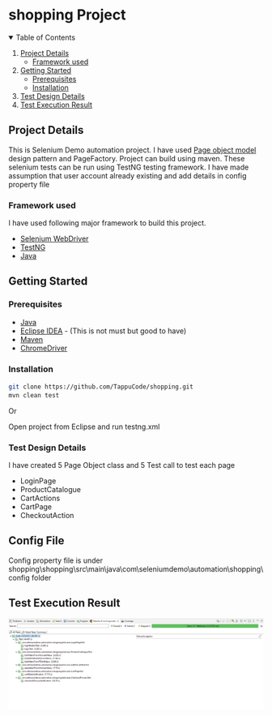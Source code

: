 # shopping Project

<details open="open">
  <summary>Table of Contents</summary>
  <ol>
    <li>
      <a href="#project-details">Project Details</a>
      <ul>
        <li><a href="#framework-used">Framework used</a></li>
      </ul>
    </li>
    <li>
      <a href="#getting-started">Getting Started</a>
      <ul>
        <li><a href="#prerequisites">Prerequisites</a></li>
        <li><a href="#installation">Installation</a></li>
      </ul>
    </li>
    <li><a href="#test-design-details">Test Design Details</a></li>
    <li><a href="#test-result">Test Execution Result</a></li>
</ol>
</details>

## Project Details
This is Selenium Demo automation project. I have used [Page object model](https://www.selenium.dev/documentation/en/guidelines_and_recommendations/page_object_models/) design pattern and PageFactory. Project can build using maven. These selenium tests can be run using TestNG testing framework. I have made assumption that user account already existing and add details in config property file

### Framework used
I have used following major framework to build this project.
* [Selenium WebDriver](https://www.selenium.dev/documentation/en/webdriver/)
* [TestNG](https://testng.org/doc/)
* [Java](https://docs.aws.amazon.com/corretto/latest/corretto-8-ug/what-is-corretto-8.html)

## Getting Started

### Prerequisites

* [Java](https://docs.aws.amazon.com/corretto/latest/corretto-8-ug/downloads-list.html)
* [Eclipse IDEA](https://www.eclipse.org/downloads/) - (This is not must but good to have)
* [Maven](https://maven.apache.org/users/index.html)
* [ChromeDriver](https://chromedriver.chromium.org/downloads)

### Installation 
  ```sh
  git clone https://github.com/TappuCode/shopping.git
  mvn clean test
  ```

Or

Open project from Eclipse and run testng.xml

### Test Design Details

I have created 5 Page Object class and 5 Test call to test each page
* LoginPage
* ProductCatalogue
* CartActions
* CartPage
* CheckoutAction

## Config File
Config property file is under shopping\shopping\src\main\java\com\seleniumdemo\automation\shopping\config folder

## Test Execution Result

![Test Execution Result](https://github.com/TappuCode/shopping/blob/main/shopping/src/main/java/com/seleniumdemo/automation/shopping/resource/ExecutionResult.PNG)
